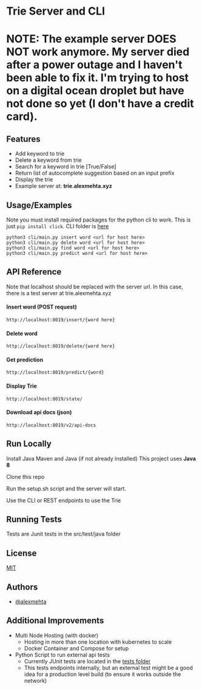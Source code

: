 # Trie Server and CLI

# NOTE: The example server DOES NOT work anymore. My server died after a power outage and I haven't been able to fix it. I'm trying to host on a digital ocean droplet but have not done so yet (I don't have a credit card).


## Features

- Add keyword to trie
- Delete a keyword from trie
- Search for a keyword in trie [True/False]
- Return list of autocomplete suggestion based on an input prefix
- Display the trie
- Example server at: **trie.alexmehta.xyz**

## Usage/Examples

Note you must install required packages for the python cli to work. This is just ```pip install click```. CLI folder is [here](https://github.com/alexmehta/trieserver/tree/main/cli) 

```
python3 cli/main.py insert word <url for host here>
python3 cli/main.py delete word <url for host here>
python3 cli/main.py find word <url for host here>
python3 cli/main.py predict word <url for host here>

```

## API Reference

Note that localhost should be replaced with the server url. In this case, there is a test server at trie.alexmehta.xyz

#### Insert word (POST request)

```http://localhost:8019/insert/{word here}```

#### Delete word

```http://localhost:8019/delete/{word here}```

#### Get prediction

```http://localhost:8019/predict/{word}```

#### Display Trie

```http://localhost:8019/state/```

#### Download api docs (json)

```http://localhost:8019/v2/api-docs```

## Run Locally

Install Java Maven and Java (if not already installed)
This project uses **Java 8**



Clone this repo

Run the setup.sh script and the server will start.

Use the CLI or REST endpoints to use the Trie

## Running Tests

Tests are Junit tests in the src/test/java folder

## License

[MIT](https://choosealicense.com/licenses/mit/)

## Authors

- [@alexmehta](https://www.github.com/alexmehta)

## Additional Improvements
- Multi Node Hosting (with docker)
  - Hosting in more than one location with kubernetes to scale
  - Docker Container and Compose for setup
- Python Script to run external api tests 
  - Currently JUnit tests are located in the [tests folder](https://github.com/alexmehta/trieserver/tree/main/src/test/java) 
  - This tests endpoints internally, but an external test might be a good idea for a production level build (to ensure it works outside the network)

